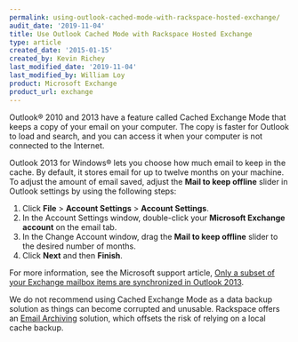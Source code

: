```yaml
---
permalink: using-outlook-cached-mode-with-rackspace-hosted-exchange/
audit_date: '2019-11-04'
title: Use Outlook Cached Mode with Rackspace Hosted Exchange
type: article
created_date: '2015-01-15'
created_by: Kevin Richey
last_modified_date: '2019-11-04'
last_modified_by: William Loy
product: Microsoft Exchange
product_url: exchange
---
```


Outlook&reg; 2010 and 2013 have a feature called Cached Exchange Mode that keeps a copy of your email on your computer. The copy is faster for Outlook to load and search, and you can
access it when your computer is not connected to the Internet.

Outlook 2013 for Windows&reg; lets you choose how much email to keep in the cache. By default, it stores email for up to twelve months on your machine. To adjust the amount of email saved, adjust the **Mail to keep offline** slider in Outlook settings by using the following steps:

1.  Click **File** > **Account Settings** > **Account Settings**.
2.  In the Account Settings window, double-click your **Microsoft Exchange account** on the email tab.
3.  In the Change Account window, drag the **Mail to keep offline** slider to the desired number of months.
4.  Click **Next** and then **Finish**.

For more information, see the Microsoft support article,
[Only a subset of your Exchange mailbox items are synchronized in Outlook 2013](http://support.microsoft.com/kb/2733062).

We do not recommend using Cached Exchange Mode as a data backup solution as things can become corrupted and unusable. Rackspace offers an [Email Archiving](how-to/rackspace-email-archiving/) solution, which offsets the risk of relying on a local cache backup.
